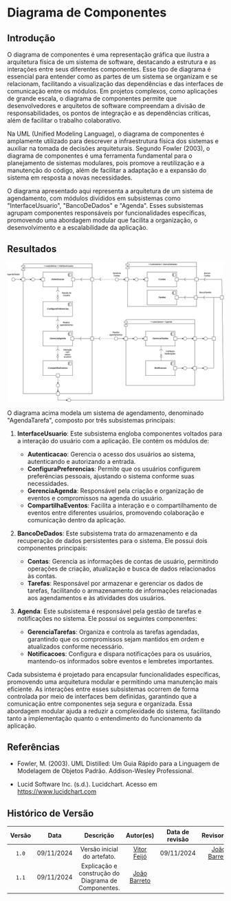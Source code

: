 # Diagrama de Componentes

## Introdução

O diagrama de componentes é uma representação gráfica que ilustra a arquitetura física de um sistema de software, destacando a estrutura e as interações entre seus diferentes componentes. Esse tipo de diagrama é essencial para entender como as partes de um sistema se organizam e se relacionam, facilitando a visualização das dependências e das interfaces de comunicação entre os módulos. Em projetos complexos, como aplicações de grande escala, o diagrama de componentes permite que desenvolvedores e arquitetos de software compreendam a divisão de responsabilidades, os pontos de integração e as dependências críticas, além de facilitar o trabalho colaborativo.

Na UML (Unified Modeling Language), o diagrama de componentes é amplamente utilizado para descrever a infraestrutura física dos sistemas e auxiliar na tomada de decisões arquiteturais. Segundo Fowler (2003), o diagrama de componentes é uma ferramenta fundamental para o planejamento de sistemas modulares, pois promove a reutilização e a manutenção do código, além de facilitar a adaptação e a expansão do sistema em resposta a novas necessidades.

O diagrama apresentado aqui representa a arquitetura de um sistema de agendamento, com módulos divididos em subsistemas como "InterfaceUsuario", "BancoDeDados" e "Agenda". Esses subsistemas agrupam componentes responsáveis por funcionalidades específicas, promovendo uma abordagem modular que facilita a organização, o desenvolvimento e a escalabilidade da aplicação.

## Resultados

![Diagrama de Componentes](DiagramaComponentes.jpg)

O diagrama acima modela um sistema de agendamento, denominado "AgendaTarefa", composto por três subsistemas principais:

1. **InterfaceUsuario**: Este subsistema engloba componentes voltados para a interação do usuário com a aplicação. Ele contém os módulos de:
   - **Autenticacao**: Gerencia o acesso dos usuários ao sistema, autenticando e autorizando a entrada.
   - **ConfiguraPreferencias**: Permite que os usuários configurem preferências pessoais, ajustando o sistema conforme suas necessidades.
   - **GerenciaAgenda**: Responsável pela criação e organização de eventos e compromissos na agenda do usuário.
   - **CompartilhaEventos**: Facilita a interação e o compartilhamento de eventos entre diferentes usuários, promovendo colaboração e comunicação dentro da aplicação.

2. **BancoDeDados**: Este subsistema trata do armazenamento e da recuperação de dados persistentes para o sistema. Ele possui dois componentes principais:
   - **Contas**: Gerencia as informações de contas de usuário, permitindo operações de criação, atualização e busca de dados relacionados às contas.
   - **Tarefas**: Responsável por armazenar e gerenciar os dados de tarefas, facilitando o armazenamento de informações relacionadas aos agendamentos e às atividades dos usuários.

3. **Agenda**: Este subsistema é responsável pela gestão de tarefas e notificações no sistema. Ele possui os seguintes componentes:
   - **GerenciaTarefas**: Organiza e controla as tarefas agendadas, garantindo que os compromissos sejam mantidos em ordem e atualizados conforme necessário.
   - **Notificacoes**: Configura e dispara notificações para os usuários, mantendo-os informados sobre eventos e lembretes importantes.

Cada subsistema é projetado para encapsular funcionalidades específicas, promovendo uma arquitetura modular e permitindo uma manutenção mais eficiente. As interações entre esses subsistemas ocorrem de forma controlada por meio de interfaces bem definidas, garantindo que a comunicação entre componentes seja segura e organizada. Essa abordagem modular ajuda a reduzir a complexidade do sistema, facilitando tanto a implementação quanto o entendimento do funcionamento da aplicação.

## Referências

- Fowler, M. (2003). UML Distilled: Um Guia Rápido para a Linguagem de Modelagem de Objetos Padrão. Addison-Wesley Professional.

- Lucid Software Inc. (s.d.). Lucidchart. Acesso em https://www.lucidchart.com

## Histórico de Versão

| Versão | Data | Descrição | Autor(es) | Data de revisão | Revisor(es) |
| :-: | :-: | :-: | :-: | :-: | :-: |
| `1.0` | 09/11/2024  | Versão inicial do artefato. | [Vitor Feijó](https://github.com/vitorfleonardo) | 09/11/2024 | [João Barreto](https://github.com/JoaoBarreto03) |
| `1.1` | 09/11/2024  | Explicação e construção do Diagrama de Componentes. | [João Barreto](https://github.com/JoaoBarreto03) | | |

